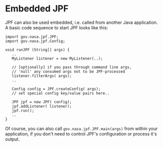 # Embedded JPF #
JPF can also be used embedded, i.e. called from another Java application. A basic code sequence to start JPF looks like this:

~~~~~~~~ {.java}
import gov.nasa.jpf.JPF;
import gov.nasa.jpf.Config;

void runJPF (String[] args) {
   ..
   MyListener listener = new MyListener(..);

   // [optionally] if you pass through command line args, 
   // 'null' any consumed args not to be JPF-processed
   listener.filterArgs( args);
   ..

   Config config = JPF.createConfig( args);
   // set special config key/value pairs here..

   JPF jpf = new JPF( config);
   jpf.addListener( listener);
   jpf.run();
   ..
}
~~~~~~~~

Of course, you can also call `gov.nasa.jpf.JPF.main(args)` from within your application, if you don't need to control JPF's configuration or process it's output. 
